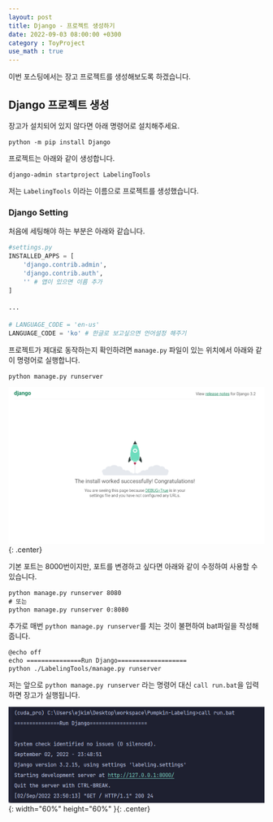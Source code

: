 ```yaml
---
layout: post
title: Django - 프로젝트 생성하기
date: 2022-09-03 08:00:00 +0300
category : ToyProject
use_math : true
---   
```

 
이번 포스팅에서는 장고 프로젝트를 생성해보도록 하겠습니다. 


## Django 프로젝트 생성  

장고가 설치되어 있지 않다면 아래 명령어로 설치해주세요.  

```
python -m pip install Django
```

프로젝트는 아래와 같이 생성합니다.

```
django-admin startproject LabelingTools
```

저는 `LabelingTools` 이라는 이름으로 프로젝트를 생성했습니다.   

### Django Setting 

처음에 세팅해야 하는 부분은 아래와 같습니다. 

```python
#settings.py
INSTALLED_APPS = [
    'django.contrib.admin',  
    'django.contrib.auth', 
    '' # 앱이 있으면 이름 추가 
]

...

# LANGUAGE_CODE = 'en-us'
LANGUAGE_CODE = 'ko' # 한글로 보고싶으면 언어설정 해주기
```

프로젝트가 제대로 동작하는지 확인하려면 `manage.py` 파일이 있는 위치에서 아래와 같이 명령어로 실행합니다.

```
python manage.py runserver
```

![django1-1](/public/img/django1-1.png){: .center}

기본 포트는 8000번이지만, 포트를 변경하고 싶다면 아래와 같이 수정하여 사용할 수 있습니다.

```
python manage.py runserver 8080 
# 또는 
python manage.py runserver 0:8080 
```

추가로 매번 `python manage.py runserver`를 치는 것이 불편하여 bat파일을 작성해줍니다. 

```
@echo off
echo ===============Run Django===================
python ./LabelingTools/manage.py runserver
```

저는 앞으로 `python manage.py runserver` 라는 명령어 대신 `call run.bat`을 입력하면 장고가 실행됩니다.  

![django1](/public/img/django1.png){: width="60%" height="60%" }{: .center}


